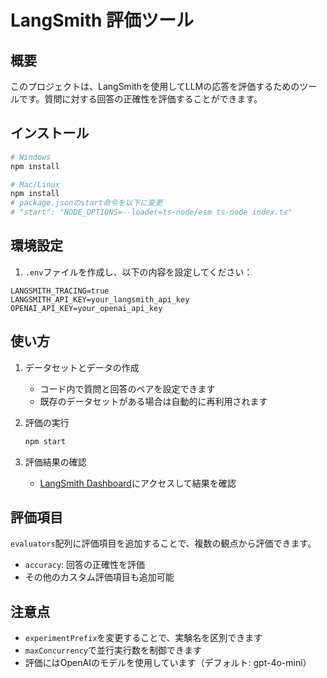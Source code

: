 # LangSmith 評価ツール
## 概要

このプロジェクトは、LangSmithを使用してLLMの応答を評価するためのツールです。質問に対する回答の正確性を評価することができます。

## インストール

```bash
# Windows
npm install

# Mac/Linux
npm install
# package.jsonのstart命令を以下に変更
# "start": "NODE_OPTIONS=--loader=ts-node/esm ts-node index.ts"
```

## 環境設定

1. `.env`ファイルを作成し、以下の内容を設定してください：

```
LANGSMITH_TRACING=true
LANGSMITH_API_KEY=your_langsmith_api_key
OPENAI_API_KEY=your_openai_api_key
```

## 使い方

1. データセットとデータの作成
   - コード内で質問と回答のペアを設定できます
   - 既存のデータセットがある場合は自動的に再利用されます

2. 評価の実行
   ```bash
   npm start
   ```

3. 評価結果の確認
   - [LangSmith Dashboard](https://smith.langchain.com/)にアクセスして結果を確認

## 評価項目

`evaluators`配列に評価項目を追加することで、複数の観点から評価できます。

- `accuracy`: 回答の正確性を評価
- その他のカスタム評価項目も追加可能

## 注意点

- `experimentPrefix`を変更することで、実験名を区別できます
- `maxConcurrency`で並行実行数を制御できます
- 評価にはOpenAIのモデルを使用しています（デフォルト: gpt-4o-mini）